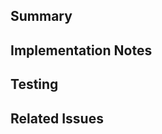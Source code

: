 <!--
    Thank you for submitting a pull request! We appreciate your time and effort.
    Please make sure you have read our contributing guidelines before posting a PR
    https://github.com/eternagame/.github/blob/master/CONTRIBUTING.md
-->

<!--
    First, if you are submitting to one of our "next gen" repositories (workspace-helpers,
    eternagame.org-next, or eternajs-next), ensure that your PR title follows the conventional
    commit standard. This will be verified by our continuous integration.
    
    The general format is: `<type>(<scope>): <description>`. If a breaking change is introduced,
    you will also need to add a `!` before `:`.
    
    Example: `fix(core): Fixes a problem with the core module`
    
    You can find a list of types at https://github.com/commitizen/conventional-commit-types/blob/master/index.json
    (`feat`, `fix`, and `docs` are probably the most likely)

    To find a list of valid scopes, take a look at the `scope:` issue labels in the repository you are
    submitting this PR to. Note that if you are adding a new scope and you use that scope in the same PR,
    the CI will fail. That is expected, as that GitHub action needs to base its configuration on
    the master branch - the PR will be merged ignoring the check in that case.
    

    For additional details on the conventional commits format, see: https://www.conventionalcommits.org
-->

<!--
    Finally, help us review your changes and provide a record for later reference by providing some information.
-->

## Summary
<!--
    What is the motivation for making this change? If applicable, how does this change affect the
    behavior of the application/library? What was the behavior before, and what is it now? If there
    were any trade-offs or possible alternative behaviors that you considered, what were they and why
    did you decide on this approach?

    Provide samples as appropriate. If there are visual changes, include screenshots or video!
-->

## Implementation Notes
<!--
    Provide a high-level overview of these changes on a technical level. What was changed in the code?
    If there were any trade-offs or possible alternative implementations that you considered, what
    were they and why did you decide on this approach? Provide any additional context beyond what is
    recorded in the code (eg, comments) that could be useful if someone wants to understand what your
    code does and why it was done that way later.
-->

## Testing
<!--
    How did you verify that this change works as intended? Automated tests? Comparing results when running
    an application? What scenarios did you consider when testing? If it is a user interface change, did you
    test it on a variety of screen sizes?
-->

## Related Issues
<!--
    If this PR should close an existing issue, please reference it like "Resolves #1234"
    If this PR should not close but is related to an existing issue, please make a note of it like "Related issue: #1234"
-->

